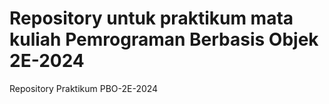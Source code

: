 # Repository untuk praktikum mata kuliah Pemrograman Berbasis Objek 2E-2024

Repository Praktikum PBO-2E-2024

